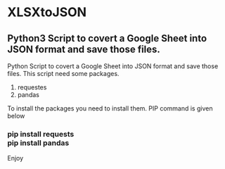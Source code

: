 # XLSXtoJSON
<h2>Python3 Script to covert a Google Sheet into JSON format and save those files.</h2>

Python Script to covert a Google Sheet into JSON format and save those files.
This script need some packages.
   1. requestes
   2. pandas 
   
To install the packages you need to install them. PIP command is given below 
 <h3>  pip install requests <br>
   pip install pandas </h3>

Enjoy

